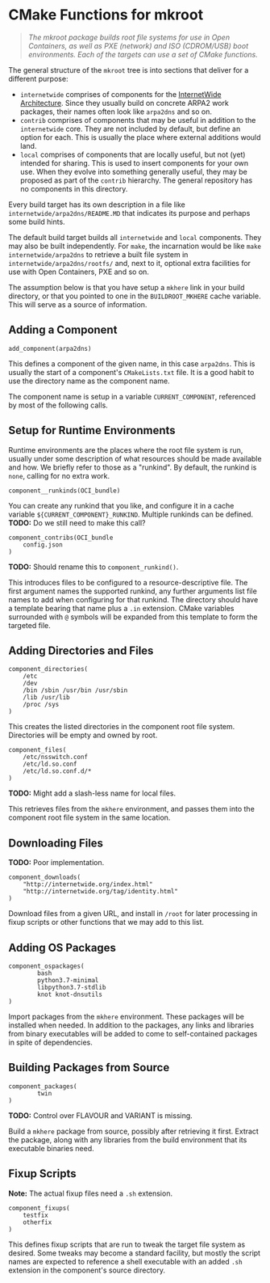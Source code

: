 # CMake Functions for mkroot

> *The mkroot package builds root file systems for
> use in Open Containers, as well as PXE (network)
> and ISO (CDROM/USB) boot environments.  Each of
> the targets can use a set of CMake functions.*

The general structure of the `mkroot` tree is into sections that deliver for a different purpose:

  * `internetwide` comprises of components for the [InternetWide Architecture](http://internetwide.org/tag/architecture.html).  Since they usually build on concrete ARPA2 work packages, their names often look like `arpa2dns` and so on.
  * `contrib` comprises of components that may be useful in addition to the `internetwide` core.  They are not included by default, but define an option for each.  This is usually the place where external additions would land.
  * `local` comprises of components that are locally useful, but not (yet) intended for sharing.  This is used to insert components for your own use.  When they evolve into something generally useful, they may be proposed as part of the `contrib` hierarchy.  The general repository has no components in this directory.

Every build target has its own description in a file like `internetwide/arpa2dns/README.MD` that indicates its purpose and perhaps some build hints.

The default build target builds all `internetwide` and `local` components.  They may also be built independently.  For `make`, the incarnation would be like `make internetwide/arpa2dns` to retrieve a built file system in `internetwide/arpa2dns/rootfs/` and, next to it, optional extra facilities for use with Open Containers, PXE and so on.

The assumption below is that you have setup a `mkhere` link in your build directory, or that you pointed to one in the `BUILDROOT_MKHERE` cache variable.  This will serve as a source of information.

## Adding a Component

```
add_component(arpa2dns)
```

This defines a component of the given name, in this case `arpa2dns`.  This is usually the start of a component's `CMakeLists.txt` file.  It is a good habit to use the directory name as the component name.

The component name is setup in a variable `CURRENT_COMPONENT`, referenced by most of the following calls.

## Setup for Runtime Environments

Runtime environments are the places where the root file system is run, usually under some description of what resources should be made available and how.  We briefly refer to those as a "runkind".  By default, the runkind is `none`, calling for no extra work.


```
component__runkinds(OCI_bundle)
```

You can create any runkind that you like, and configure it in a cache variable `${CURRENT_COMPONENT}_RUNKIND`.  Multiple runkinds can be defined.  **TODO:** Do we still need to make this call?

```
component_contribs(OCI_bundle
	config.json
)
```

**TODO:** Should rename this to `component_runkind()`.

This introduces files to be configured to a resource-descriptive file.  The first argument names the supported runkind, any further arguments list file names to add when configuring for that runkind.  The directory should have a template bearing that name plus a `.in` extension.  CMake variables surrounded with `@` symbols will be expanded from this template to form the targeted file.

## Adding Directories and Files

```
component_directories(
	/etc
	/dev
	/bin /sbin /usr/bin /usr/sbin
	/lib /usr/lib
	/proc /sys
)
```

This creates the listed directories in the component root file system.  Directories will be empty and owned by root.

```
component_files(
	/etc/nsswitch.conf
	/etc/ld.so.conf
	/etc/ld.so.conf.d/*
)
```

**TODO:** Might add a slash-less name for local files.

This retrieves files from the `mkhere` environment, and passes them into the component root file system in the same location.

## Downloading Files

**TODO:** Poor implementation.

```
component_downloads(
	"http://internetwide.org/index.html"
	"http://internetwide.org/tag/identity.html"
)
```

Download files from a given URL, and install in `/root` for later processing in fixup scripts or other functions that we may add to this list.

## Adding OS Packages

```
component_ospackages(
        bash
        python3.7-minimal
        libpython3.7-stdlib
        knot knot-dnsutils
)
```

Import packages from the `mkhere` environment.  These packages will be installed when needed.  In addition to the packages, any links and libraries from binary executables will be added to come to self-contained packages in spite of dependencies.

## Building Packages from Source

```
component_packages(
        twin
)
```

**TODO:** Control over FLAVOUR and VARIANT is missing.

Build a `mkhere` package from source, possibly after retrieving it first.  Extract the package, along with any libraries from the build environment that its executable binaries need.

## Fixup Scripts

**Note:** The actual fixup files need a `.sh` extension.

```
component_fixups(
	testfix
	otherfix
)
```

This defines fixup scripts that are run to tweak the target file system as desired.  Some tweaks may become a standard facility, but mostly the script names are expected to reference a shell executable with an added `.sh` extension in the component's source directory.
